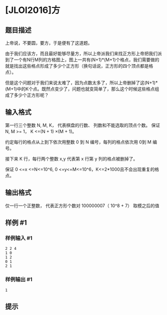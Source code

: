 # [JLOI2016]方

## 题目描述

上帝说，不要圆，要方，于是便有了这道题。

由于我们应该方，而且最好能够尽量方，所以上帝派我们来找正方形上帝把我们派到了一个有N行M列的方格图上，图上一共有(N+1)\*(M+1)个格点，我们需要做的就是找出这些格点形成了多少个正方形（换句话说，正方形的四个顶点都是格点）。

但是这个问题对于我们来说太难了，因为点数太多了，所以上帝删掉了这(N+1)\*(M+1)中的K个点。既然点变少了，问题也就变简单了，那么这个时候这些格点组成了多少个正方形呢？


## 输入格式

第一行三个整数 N, M, K， 代表棋盘的行数、 列数和不能选取的顶点个数。 保证 N, M >= 1， K <=(N + 1) ×(M + 1)。

约定每行的格点从上到下依次用整数 0 到 N 编号，每列的格点依次用 0到 M 编号。

接下来 K 行，每行两个整数 x,y 代表第 x 行第 y 列的格点被删掉了。

保证 0 <=x <=N<=10^6, 0 <=y<=M<=10^6，K<=2\*1000且不会出现重复的格点。


## 输出格式

仅一行一个正整数， 代表正方形个数对 100000007（ 10^8 + 7） 取模之后的值


## 样例 #1

### 样例输入 #1
```
2 2 4
1 0
1 2
0 1
2 1
```

### 样例输出 #1

```
1
```

## 提示


